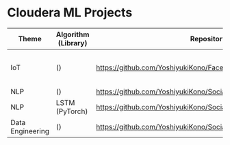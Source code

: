 # Cloudera ML Projects


|  Theme  |  Algorithm (Library)  |Repository| Software |
| ---- | ---- | ---- | ---- |
| IoT | () | https://github.com/YoshiyukiKono/FaceMonitoring.git | NiFi, MiNiFi (No CDSW) |
| NLP | () | https://github.com/YoshiyukiKono/SocialMediaNLP.git | |
| NLP | LSTM (PyTorch) | https://github.com/YoshiyukiKono/SocialMediaSentimentAnalysis.git | |
| Data Engineering | () | https://github.com/YoshiyukiKono/SocialMediaDataEngineering.git.git | |

